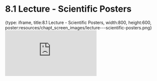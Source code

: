 # 8.1 Lecture - Scientific Posters
 
{type: iframe, title:8.1 Lecture - Scientific Posters, width:800, height:600, poster:resources/chapt_screen_images/lecture---scientific-posters.png}
![](https://sayumiyork.github.io/c-moor-ottr-generic/lecture---scientific-posters.html)
 

 
